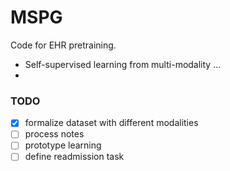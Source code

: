 # MSPG

Code for EHR pretraining.

- Self-supervised learning from multi-modality ...
- 

### TODO

- [x] formalize dataset with different modalities
- [ ] process notes
- [ ] prototype learning
- [ ] define readmission task